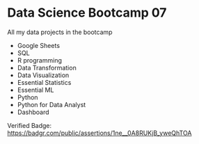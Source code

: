 # Data Science Bootcamp 07
All my data projects in the bootcamp

- Google Sheets
- SQL
- R programming
- Data Transformation
- Data Visualization
- Essential Statistics
- Essential ML
- Python
- Python for Data Analyst
- Dashboard

Verified Badge: https://badgr.com/public/assertions/1ne__0A8RUKjB_yweQhTOA

